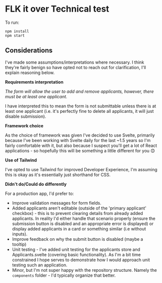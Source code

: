 # FLK it over Technical test

To run:

```
npm install
npm start
```

## Considerations

I've made some assumptions/interpretations where necessary. I think they're fairly benign so have opted not to reach out for clarification, I'll explain reasoning below.

**Requirements interpretation**

_The form will allow the user to add and remove applicants, however, there must be at least one applicant._

I have interpreted this to mean the form is not submittable unless there is at least one applicant (i.e. it's perfectly fine to delete all applicants, it will just disable submission).

**Framework choice**

As the choice of framework was given I've decided to use Svelte, primarily because I've been working with Svelte daily for the last ~1.5 years so I'm fairly comfortable with it, but also because I suspect you'll get a lot of React applications - so hopefully this will be something a little different for you 😊

**Use of Tailwind**

I've opted to use Tailwind for improved Developer Experience, I'm assuming this is okay as it's essentially just shorthand for CSS.

**Didn't do/Could do differently**

For a production app, I'd prefer to:

- Improve validation messages for form fields.
- Added applicants aren't editable (outside of the 'primary applicant' checkbox) - this is to prevent clearing details from already added applicants. In reality I'd either handle that scenario properly (ensure the submission button is disabled and an appropriate error is displayed) or display added applicants in a card or something similar (i.e without inputs).
- Improve feedback on why the submit button is disabled (maybe a tooltip)
- Unit testing - I've added unit testing for the applicants store and Applicants.svelte (covering basic functionality). As I'm a bit time constrained I hope serves to demonstrate how I would approach unit testing such an application.
- Minor, but I'm not super happy with the repository structure. Namely the `components` folder - I'd typically organize that better.
